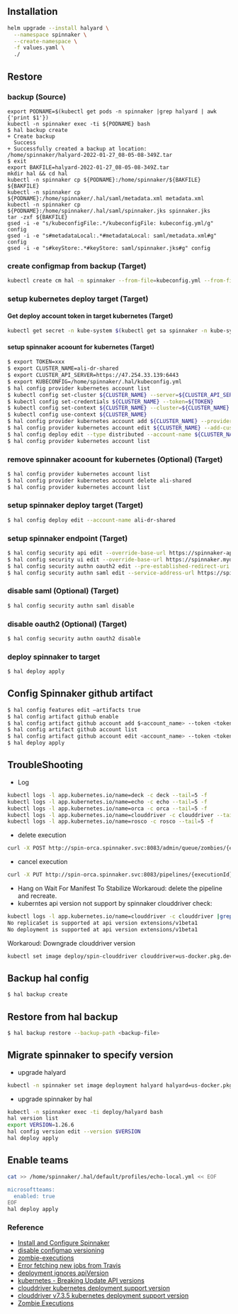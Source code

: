 ## Installation
```bash
helm upgrade --install halyard \
  --namespace spinnaker \
  --create-namespace \
  -f values.yaml \
  ./
```

## Restore
### backup (Source)
```
export PODNAME=$(kubectl get pods -n spinnaker |grep halyard | awk {'print $1'})
kubectl -n spinnaker exec -ti ${PODNAME} bash
$ hal backup create
+ Create backup
  Success
+ Successfully created a backup at location:
/home/spinnaker/halyard-2022-01-27_08-05-08-349Z.tar
$ exit
export BAKFILE=halyard-2022-01-27_08-05-08-349Z.tar
mkdir hal && cd hal
kubectl -n spinnaker cp ${PODNAME}:/home/spinnaker/${BAKFILE} ${BAKFILE}
kubectl -n spinnaker cp ${PODNAME}:/home/spinnaker/.hal/saml/metadata.xml metadata.xml
kubectl -n spinnaker cp ${PODNAME}:/home/spinnaker/.hal/saml/spinnaker.jks spinnaker.jks
tar -zxf ${BAKFILE}
gsed -i -e "s/kubeconfigFile:.*/kubeconfigFile: kubeconfig.yml/g" config
gsed -i -e "s#metadataLocal:.*#metadataLocal: saml/metadata.xml#g" config
gsed -i -e "s#keyStore:.*#keyStore: saml/spinnaker.jks#g" config
```
### create configmap from backup (Target)
```bash
kubectl create cm hal -n spinnaker --from-file=kubeconfig.yml --from-file=config --from-file=./default/service-settings/deck.yml --from-file=./default/profiles/echo-local.yml --from-file=./default/profiles/gate-local.yml --from-file=./default/service-settings/gate.yml --from-file=./default/service-settings/redis.yml --from-file=./metadata.xml --from-file=./spinnaker.jks
```

### setup kubernetes deploy target (Target)
#### Get deploy account token in target kubernetes (Target)
```bash
kubectl get secret -n kube-system $(kubectl get sa spinnaker -n kube-system -o=jsonpath='{.secrets[0].name}') -o=jsonpath='{.data.token}' | base64 --decode
```

#### setup spinnaker acoount for kubernetes (Target)
```bash
$ export TOKEN=xxx
$ export CLUSTER_NAME=ali-dr-shared
$ export CLUSTER_API_SERVER=https://47.254.33.139:6443
$ export KUBECONFIG=/home/spinnaker/.hal/kubeconfig.yml
$ hal config provider kubernetes account list
$ kubectl config set-cluster ${CLUSTER_NAME} --server=${CLUSTER_API_SERVER} --insecure-skip-tls-verify=true
$ kubectl config set-credentials ${CLUSTER_NAME} --token=${TOKEN}
$ kubectl config set-context ${CLUSTER_NAME} --cluster=${CLUSTER_NAME} --user=${CLUSTER_NAME}
$ kubectl config use-context ${CLUSTER_NAME}
$ hal config provider kubernetes account add ${CLUSTER_NAME} --provider-version v2 --context $(kubectl config current-context) --kubeconfig-file ${KUBECONFIG}
$ hal config provider kubernetes account edit ${CLUSTER_NAME} --add-custom-resource SparkApplication
$ hal config deploy edit --type distributed --account-name ${CLUSTER_NAME}
$ hal config provider kubernetes account list
```

### remove spinnaker acoount for kubernetes (Optional) (Target)
```bash
$ hal config provider kubernetes account list
$ hal config provider kubernetes account delete ali-shared
$ hal config provider kubernetes account list
```

### setup spinnaker deploy target (Target)
```bash
$ hal config deploy edit --account-name ali-dr-shared
```

### setup spinnaker endpoint (Target)
```bash
$ hal config security api edit --override-base-url https://spinnaker-api.mydomain.com
$ hal config security ui edit --override-base-url https://spinnaker.mydomain.com
$ hal config security authn oauth2 edit --pre-established-redirect-uri https://spinnaker-api.mydomain.com/login
$ hal config security authn saml edit --service-address-url https://spinnaker-api.mydomain.com
```

### disable saml (Optional) (Target)
```bash
$ hal config security authn saml disable
```

### disable oauth2 (Optional) (Target)
```bash
$ hal config security authn oauth2 disable
```

### deploy spinnaker to target
```bash
$ hal deploy apply
```

## Config Spinnaker github artifact
```bash
$ hal config features edit –artifacts true
$ hal config artifact github enable
$ hal config artifact github account add $<account_name> --token <token>
$ hal config artifact github account list
$ hal config artifact github account edit <account_name> --token <token>
$ hal deploy apply
```

## TroubleShooting
* Log
```bash
kubectl logs -l app.kubernetes.io/name=deck -c deck --tail=5 -f
kubectl logs -l app.kubernetes.io/name=echo -c echo --tail=5 -f
kubectl logs -l app.kubernetes.io/name=orca -c orca --tail=5 -f
kubectl logs -l app.kubernetes.io/name=clouddriver -c clouddriver --tail=5 -f
kubectl logs -l app.kubernetes.io/name=rosco -c rosco --tail=5 -f
```
* delete execution
```bash
curl -X POST http://spin-orca.spinnaker.svc:8083/admin/queue/zombies/{executionId}:kill
```
* cancel execution
```bash
curl -X PUT http://spin-orca.spinnaker.svc:8083/pipelines/{executionId}/cancel
```
* Hang on Wait For Manifest To Stabilize
Workaroud: delete the pipeline and recreate.
* kuberntes api version not support by spinnaker clouddriver
check:
```bash
kubectl logs -l app.kubernetes.io/name=clouddriver -c clouddriver |grep -i unsupport |uniq
No replicaSet is supported at api version extensions/v1beta1
No deployment is supported at api version extensions/v1beta1
```
Workaroud: Downgrade clouddriver version
```bash
kubectl set image deploy/spin-clouddriver clouddriver=us-docker.pkg.dev/spinnaker-community/docker/clouddriver:7.3.5-20210624040021 --record
```

## Backup hal config
```bash
$ hal backup create
```

## Restore from hal backup
```bash
$ hal backup restore --backup-path <backup-file>
```


## Migrate spinnaker to specify version
* upgrade halyard
```bash
kubectl -n spinnaker set image deployment halyard halyard=us-docker.pkg.dev/spinnaker-community/docker/halyard:stable --record
```
* upgrade spinnaker by hal
```bash
kubectl -n spinnaker exec -ti deploy/halyard bash
hal version list
export VERSION=1.26.6
hal config version edit --version $VERSION
hal deploy apply
```

## Enable teams
```bash
cat >> /home/spinnaker/.hal/default/profiles/echo-local.yml << EOF

microsoftteams:
  enabled: true
EOF
hal deploy apply
```

### Reference
* [Install and Configure Spinnaker](https://spinnaker.io/setup/install/)
* [disable configmap versioning](https://spinnaker.io/reference/providers/kubernetes-v2/#strategy)
* [zombie-executions](https://spinnaker.io/guides/runbooks/orca-zombie-executions/)
* [Error fetching new jobs from Travis](https://github.com/spinnaker/spinnaker/issues/5459#issuecomment-592114357)
* [deployment ignores apiVersion](https://github.com/kubernetes/kubernetes/issues/62283)
* [kubernetes - Breaking Update API versions](https://github.com/spinnaker/clouddriver/commit/01f415f318a15970729b4415167e64eafeca9593)
* [clouddriver kubernetes deployment support version](https://github.com/spinnaker/clouddriver/blob/master/clouddriver-kubernetes/src/main/java/com/netflix/spinnaker/clouddriver/kubernetes/op/handler/KubernetesDeploymentHandler.java#L20)
* [clouddriver v7.3.5 kubernetes deployment support version](https://github.com/spinnaker/clouddriver/blob/version-7.3.5/clouddriver-kubernetes/src/main/java/com/netflix/spinnaker/clouddriver/kubernetes/op/handler/KubernetesDeploymentHandler.java#L20-L23)
* [Zombie Executions](https://spinnaker.io/docs/guides/runbooks/orca-zombie-executions/)

